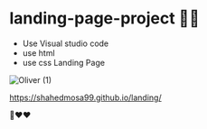 # landing-page-project 🤩✅


* Use Visual studio code
* use html
* use css
Landing Page


![Oliver (1)](https://user-images.githubusercontent.com/102252842/197863534-55226e8b-407b-44dd-8c4f-ff51c95dd5de.png)

https://shahedmosa99.github.io/landing/

 👀❤❤
